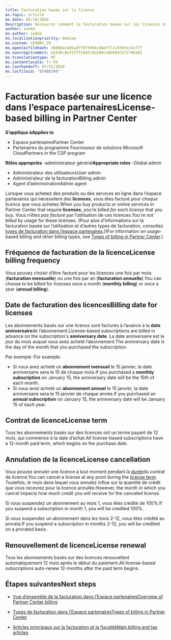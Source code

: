 ```yaml
---
title: Facturation basée sur la licence
ms.topic: article
ms.date: 05/18/2020
Description: Découvrez comment la facturation basée sur les licences diffère de la facturation basée sur l’utilisation dans l’espace partenaires, notamment de la façon dont vous êtes facturé par licence (et non par utilisation de licence).
author: sodeb
ms.author: sodeb
ms.localizationpriority: medium
ms.custom: SEOMAY.20
ms.openlocfilehash: 3600dac6d5ad7f6f5994cddaf771c0397ec4cf7f
ms.sourcegitcommit: e243bc0ef337f5d92c5b208ce6bb9dc5f179b185
ms.translationtype: MT
ms.contentlocale: fr-FR
ms.lasthandoff: 07/31/2020
ms.locfileid: "87468344"
---
```

# <a name="license-based-billing-in-partner-center"></a><span data-ttu-id="3ba0a-103">Facturation basée sur une licence dans l’espace partenaires</span><span class="sxs-lookup"><span data-stu-id="3ba0a-103">License-based billing in Partner Center</span></span>

<span data-ttu-id="3ba0a-104">**S’applique à**</span><span class="sxs-lookup"><span data-stu-id="3ba0a-104">**Applies to**</span></span>

- <span data-ttu-id="3ba0a-105">Espace partenaires</span><span class="sxs-lookup"><span data-stu-id="3ba0a-105">Partner Center</span></span>
- <span data-ttu-id="3ba0a-106">Partenaires du programme Fournisseur de solutions Microsoft Cloud</span><span class="sxs-lookup"><span data-stu-id="3ba0a-106">Partners in the CSP program</span></span>

<span data-ttu-id="3ba0a-107">**Rôles appropriés** -administrateur général</span><span class="sxs-lookup"><span data-stu-id="3ba0a-107">**Appropriate roles** -Global admin</span></span>
- <span data-ttu-id="3ba0a-108">Administrateur des utilisateurs</span><span class="sxs-lookup"><span data-stu-id="3ba0a-108">User admin</span></span>
- <span data-ttu-id="3ba0a-109">Administrateur de la facturation</span><span class="sxs-lookup"><span data-stu-id="3ba0a-109">Billing admin</span></span>
- <span data-ttu-id="3ba0a-110">Agent d’administration</span><span class="sxs-lookup"><span data-stu-id="3ba0a-110">Admin agent</span></span>

<span data-ttu-id="3ba0a-111">Lorsque vous achetez des produits ou des services en ligne dans l’espace partenaires qui nécessitent des **licences**, vous êtes facturé *pour chaque licence* que vous achetez.</span><span class="sxs-lookup"><span data-stu-id="3ba0a-111">When you buy products or online services in Partner Center that require **licenses**, you’re billed *for each license* that you buy.</span></span> <span data-ttu-id="3ba0a-112">Vous *n’êtes pas facturé* par l’utilisation de ces licences.</span><span class="sxs-lookup"><span data-stu-id="3ba0a-112">You're *not billed* by usage for these licenses.</span></span> <span data-ttu-id="3ba0a-113">(Pour plus d’informations sur la facturation basée sur l’utilisation et d’autres types de facturation, consultez [types de facturation dans l’espace partenaires](billing-different-types.md).)</span><span class="sxs-lookup"><span data-stu-id="3ba0a-113">(For information on usage-based billing and other billing types, see [Types of billing in Partner Center](billing-different-types.md).)</span></span>

## <a name="license-billing-frequency"></a><span data-ttu-id="3ba0a-114">Fréquence de facturation de la licence</span><span class="sxs-lookup"><span data-stu-id="3ba0a-114">License billing frequency</span></span>

<span data-ttu-id="3ba0a-115">Vous pouvez choisir d’être facturé pour les licences une fois par mois (**facturation mensuelle**) ou une fois par an (**facturation annuelle**).</span><span class="sxs-lookup"><span data-stu-id="3ba0a-115">You can choose to be billed for licenses once a month (**monthly billing**) or once a year (**annual billing**).</span></span> 

## <a name="billing-date-for-licenses"></a><span data-ttu-id="3ba0a-116">Date de facturation des licences</span><span class="sxs-lookup"><span data-stu-id="3ba0a-116">Billing date for licenses</span></span>

<span data-ttu-id="3ba0a-117">Les abonnements basés sur une licence sont facturés à l’avance à la **date anniversaire**de l’abonnement.</span><span class="sxs-lookup"><span data-stu-id="3ba0a-117">License-based subscriptions are billed in advance on the subscription's **anniversary date**.</span></span> <span data-ttu-id="3ba0a-118">La date anniversaire est le jour du mois auquel vous avez acheté l’abonnement.</span><span class="sxs-lookup"><span data-stu-id="3ba0a-118">The anniversary date is the day of the month that you purchased the subscription.</span></span>

<span data-ttu-id="3ba0a-119">Par exemple :</span><span class="sxs-lookup"><span data-stu-id="3ba0a-119">For example:</span></span>

- <span data-ttu-id="3ba0a-120">Si vous avez acheté un **abonnement mensuel** le 15 janvier, la date anniversaire sera le 15 de chaque mois.</span><span class="sxs-lookup"><span data-stu-id="3ba0a-120">If you purchased a **monthly subscription** on January 15, the anniversary date will be the 15th of each month.</span></span>
- <span data-ttu-id="3ba0a-121">Si vous avez acheté un **abonnement annuel** le 15 janvier, la date anniversaire sera le 15 janvier de chaque année.</span><span class="sxs-lookup"><span data-stu-id="3ba0a-121">If you purchased an **annual subscription** on January 15, the anniversary date will be January 15 of each year.</span></span>

## <a name="license-term"></a><span data-ttu-id="3ba0a-122">Contrat de licence</span><span class="sxs-lookup"><span data-stu-id="3ba0a-122">License term</span></span>

<span data-ttu-id="3ba0a-123">Tous les abonnements basés sur des licences ont un terme payant de 12 mois, qui commence à la date d’achat.</span><span class="sxs-lookup"><span data-stu-id="3ba0a-123">All license-based subscriptions have a 12-month paid term, which begins on the purchase date.</span></span>

## <a name="license-cancellation"></a><span data-ttu-id="3ba0a-124">Annulation de la licence</span><span class="sxs-lookup"><span data-stu-id="3ba0a-124">License cancellation</span></span>

<span data-ttu-id="3ba0a-125">Vous pouvez annuler une licence à tout moment pendant la [durée](#license-term)du contrat de licence.</span><span class="sxs-lookup"><span data-stu-id="3ba0a-125">You can cancel a license at any point during the [license term](#license-term).</span></span> <span data-ttu-id="3ba0a-126">Toutefois, le mois dans lequel vous annulez influe sur la quantité de crédit que vous recevrez pour la licence annulée.</span><span class="sxs-lookup"><span data-stu-id="3ba0a-126">However, the month in which you cancel impacts how much credit you will receive for the canceled license.</span></span>

<span data-ttu-id="3ba0a-127">Si vous suspendez un abonnement au mois 1, vous êtes crédité de 100%.</span><span class="sxs-lookup"><span data-stu-id="3ba0a-127">If you suspend a subscription in month 1, you will be credited 100%.</span></span>

<span data-ttu-id="3ba0a-128">Si vous suspendez un abonnement dans les mois 2-12, vous êtes crédité au prorata.</span><span class="sxs-lookup"><span data-stu-id="3ba0a-128">If you suspend a subscription in months 2-12, you will be credited on a prorated basis.</span></span>

## <a name="license-renewal"></a><span data-ttu-id="3ba0a-129">Renouvellement de licence</span><span class="sxs-lookup"><span data-stu-id="3ba0a-129">License renewal</span></span>

<span data-ttu-id="3ba0a-130">Tous les abonnements basés sur des licences renouvellent automatiquement 12 mois après le début du paiement.</span><span class="sxs-lookup"><span data-stu-id="3ba0a-130">All license-based subscriptions auto-renew 12-months after the paid term begins.</span></span>

## <a name="next-steps"></a><span data-ttu-id="3ba0a-131">Étapes suivantes</span><span class="sxs-lookup"><span data-stu-id="3ba0a-131">Next steps</span></span>

- [<span data-ttu-id="3ba0a-132">Vue d’ensemble de la facturation dans l’Espace partenaires</span><span class="sxs-lookup"><span data-stu-id="3ba0a-132">Overview of Partner Center billing</span></span>](billing-basics.md)

- [<span data-ttu-id="3ba0a-133">Types de facturation dans l’Espace partenaires</span><span class="sxs-lookup"><span data-stu-id="3ba0a-133">Types of billing in Partner Center</span></span>](billing-different-types.md)

- [<span data-ttu-id="3ba0a-134">Articles principaux sur la facturation et la fiscalité</span><span class="sxs-lookup"><span data-stu-id="3ba0a-134">Main billing and tax articles</span></span>](billing.md)
